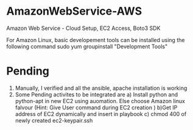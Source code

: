 # AmazonWebService-AWS
Amazon Web Service - Cloud Setup, EC2 Access, Boto3 SDK

For Amazon Linux, basic developement tools can be installed using the following command
sudo yum groupinstall "Development Tools"

Pending
======
1) Manually, I verified and all the ansible, apache installation is working
2) Some Pending activites to be integrated are
     a) Install python and python-apt in new EC2 using auomation. Else choose Amazon linux falvour (Hint: Give User command during EC2 creation )
     b)Get IP address of EC2 dynamically and insert in playbook
     c) chmod 400 of newly created ec2-keypair.ssh
     
   
